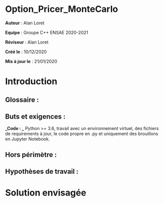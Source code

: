 # Option_Pricer_MonteCarlo

**Auteur** : Alan Loret

**Equipe** : Groupe C++ ENSAE 2020-2021

**Réviseur** : Alan Loret

**Créé le** : 10/12/2020

**Mis à jour le** : 21/01/2020

# Introduction

## Glossaire :


## Buts et exigences :


**_Code : _** Python >= 3.6, travail avec un environnement virtuel, des fichiers de requirements à jour, le code propre en .py et uniquement des brouillons en Jupyter Notebook. 

## Hors périmètre :


## Hypothèses de travail :



# Solution envisagée
